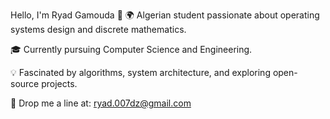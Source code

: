 Hello, I'm Ryad Gamouda 👋
🌍 Algerian student passionate about operating systems design and discrete mathematics.

🎓 Currently pursuing Computer Science and Engineering.

💡 Fascinated by algorithms, system architecture, and exploring open-source projects.

📧 Drop me a line at: ryad.007dz@gmail.com
